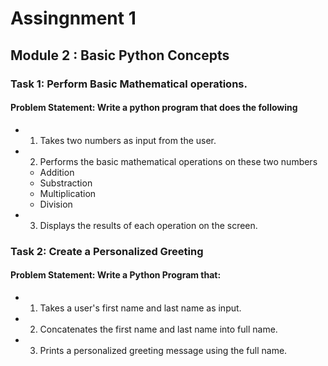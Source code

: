# Assingnment 1
## Module 2 : Basic Python Concepts

### Task 1: Perform Basic Mathematical operations.

#### Problem Statement: Write a python program that does the following
- 1. Takes two numbers as input from the user.
- 2. Performs the basic mathematical operations on these two numbers
    - Addition
    - Substraction
    - Multiplication
    - Division
- 3. Displays the results of each operation on the screen.
  
### Task 2: Create a Personalized Greeting
#### Problem Statement: Write a Python Program that: 
- 1. Takes a user's first name and last name as input.
- 2. Concatenates the first name and last name into full name.
- 3. Prints a personalized greeting message using the full name.